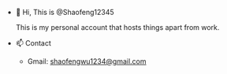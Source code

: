 - 👋 Hi, This is @Shaofeng12345
  
  This is my personal account that hosts things apart from work. 

- 📫 Contact
  - Gmail: shaofengwu1234@gmail.com


<!---
Shaofeng12345/Shaofeng12345 is a ✨ special ✨ repository because its `README.md` (this file) appears on your GitHub profile.
You can click the Preview link to take a look at your changes.
--->
